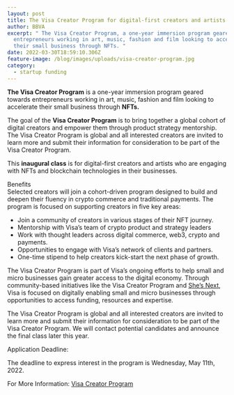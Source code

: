 ```yaml
---
layout: post
title: The Visa Creator Program for digital-first creators and artists
author: BBVA
excerpt: " The Visa Creator Program, a one-year immersion program geared towards
  entrepreneurs working in art, music, fashion and film looking to accelerate
  their small business through NFTs. "
date: 2022-03-30T18:59:10.306Z
feature-image: /blog/images/uploads/visa-creator-program.jpg
category:
  - startup funding
---
```

**The Visa Creator Program** is a one-year immersion program geared towards entrepreneurs working in art, music, fashion and film looking to accelerate their small business through **NFTs.** 

The goal of the **Visa Creator Program** is to bring together a global cohort of digital creators and empower them through product strategy mentorship. The Visa Creator Program is global and all interested creators are invited to learn more and submit their information for consideration to be part of the Visa Creator Program.

This **inaugural class** is for digital-first creators and artists who are engaging with NFTs and blockchain technologies in their businesses.

Benefits\
Selected creators will join a cohort-driven program designed to build and deepen their fluency in crypto commerce and traditional payments. The program is focused on supporting creators in five key areas: 

* Join a community of creators in various stages of their NFT journey.
* Mentorship with Visa’s team of crypto product and strategy leaders
* Work with thought leaders across digital commerce, web3, crypto and payments.
* Opportunities to engage with Visa’s network of clients and partners.
* One-time stipend to help creators kick-start the next phase of growth.  

The Visa Creator Program is part of Visa’s ongoing efforts to help small and micro businesses gain greater access to the digital economy. Through community-based initiatives like the Visa Creator Program and [She’s Next](https://blackventures.org/blog/startup%20funding/2022/02/21/visa-canada-shes-next-grant-program-2022-for-canadian-women-entrepreneurs/), Visa is focused on digitally enabling small and micro businesses through opportunities to access funding, resources and expertise. 

The Visa Creator Program is global and all interested creators are invited to learn more and submit their information for consideration to be part of the Visa Creator Program. We will contact potential candidates and announce the final class later this year. 

Application Deadline:

The deadline to express interest in the program is Wednesday, May 11th, 2022.

For More Information: [Visa Creator Program ](https://usa.visa.com/partner-with-us/info-for-partners/visa-creator-program.html)